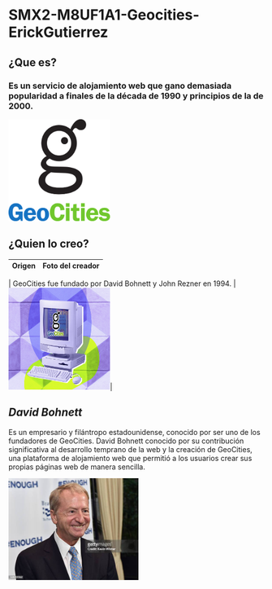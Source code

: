 # SMX2-M8UF1A1-Geocities-ErickGutierrez
## ¿Que es?
### Es un servicio de alojamiento web que gano demasiada popularidad a finales de la década de 1990 y principios de la de 2000. 

<img src="./Fotos/GeoCities_logo.svg.png" alt="Netscape" width="200" height="200" />

## ¿Quien lo creo?
|Origen|Foto del creador|
|------------------------|--------------------|
|
GeoCities fue fundado por David Bohnett y John Rezner en 1994.   |<img src="./Fotos/geocities.jpg" width="200" height="200" />|

## *David Bohnett*
Es un empresario y filántropo estadounidense, conocido por ser uno de los fundadores de GeoCities. David Bohnett conocido por su contribución significativa al desarrollo temprano de la web y la creación de GeoCities, una plataforma de alojamiento web que permitió a los usuarios crear sus propias páginas web de manera sencilla.

<img src="./Fotos/gettyimages-528359362-612x612.jpg" with=" 300" height="200">
